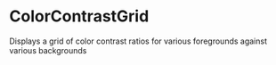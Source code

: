# ColorContrastGrid
Displays a grid of color contrast ratios for various foregrounds against various backgrounds
